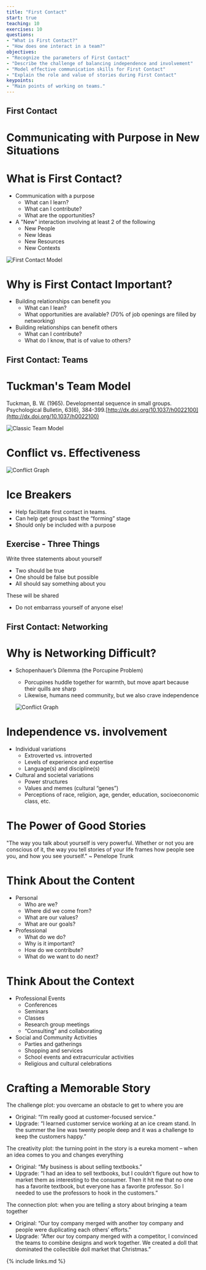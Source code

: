 ```yaml
---
title: "First Contact"
start: true
teaching: 10
exercises: 10
questions:
- "What is First Contact?"
- "How does one interact in a team?"
objectives:
- "Recognize the parameters of First Contact"
- "Describe the challenge of balancing independence and involvement"
- "Model effective communication skills for First Contact"
- "Explain the role and value of stories during First Contact"
keypoints:
- "Main points of working on teams."
---
```

## First Contact
# Communicating with Purpose in New Situations

# What is First Contact?
- Communication with a purpose
  - What can I learn?
  - What can I contribute?
  - What are the opportunities?
- A "New" interaction involving at least 2 of the following
  - New People
  - New Ideas
  - New Resources
  - New Contexts

![First Contact Model](//nguyentj.github.io/CyberAmbassadors-CMS/fig/first_contact.PNG)

# Why is First Contact Important?
- Building relationships can benefit you
  - What can I lean?
  - What opportunities are available? (70% of job openings are filled  by networking)
- Building relationships can benefit others
  - What can I contribute?
  - What do I know, that is of value to others?

## First Contact: Teams

# Tuckman's Team Model
Tuckman, B. W. (1965). Developmental sequence in small groups. Psychological Bulletin, 63(6), 384-399.[http://dx.doi.org/10.1037/h0022100](http://dx.doi.org/10.1037/h0022100)

![Classic Team Model](//nguyentj.github.io/CyberAmbassadors-CMS/fig/team_work.png)

# Conflict vs. Effectiveness
![Conflict Graph](//nguyentj.github.io/CyberAmbassadors-CMS/fig/Conflict.PNG)

# Ice Breakers
- Help facilitate first contact in teams.
- Can help get groups bast the “forming” stage
- Should only be included with a purpose

## Exercise - Three Things
Write three statements about yourself
- Two should be true
- One should be false but possible
- All should say something about you

These will be shared
- Do not embarrass yourself of anyone else!

## First Contact: Networking

# Why is Networking Difficult?
- Schopenhauer’s Dilemma (the Porcupine Problem)
  - Porcupines huddle together for warmth, but move apart because their quills are sharp
  - Likewise, humans need community, but we also crave independence

  ![Conflict Graph](//nguyentj.github.io/CyberAmbassadors-CMS/fig/network.PNG)

# Independence vs. involvement
- Individual variations
  - Extroverted vs. introverted
  - Levels of experience and expertise
  - Language(s) and discipline(s)
- Cultural and societal variations
  - Power structures
  - Values and memes (cultural “genes”)
  - Perceptions of race, religion, age, gender, education, socioeconomic class, etc.

# The Power of Good Stories
"The way you talk about yourself is very powerful.
Whether or not you are conscious of it,
the way you tell stories of your life frames how people see you, and how you see yourself." ~ Penelope Trunk

# Think About the Content
- Personal
  - Who are we?
  - Where did we come from?
  - What are our values?
  - What are our goals?
- Professional
  - What do we do?
  - Why is it important?
  - How do we contribute?
  - What do we want to do next?

# Think About the Context
- Professional Events
  - Conferences
  - Seminars
  - Classes
  - Research group meetings
  - “Consulting” and collaborating
- Social and Community Activities
  - Parties and gatherings
  - Shopping and services
  - School events and extracurricular activities
  - Religious and cultural celebrations

# Crafting a Memorable Story
The challenge plot: you overcame an obstacle to get to where you are
- Original: “I’m really good at customer-focused service.”
- Upgrade: “I learned customer service working at an ice cream stand. In the summer the line was twenty people deep and it was a challenge to keep the customers happy.”

The creativity plot: the turning point in the story is a eureka moment – when an idea comes to you and changes everything
- Original: “My business is about selling textbooks.”
- Upgrade: “I had an idea to sell textbooks, but I couldn’t figure out how to market them as interesting to the consumer. Then it hit me that no one has a favorite textbook, but everyone has a favorite professor. So I needed to use the professors to hook in the customers.”

The connection plot: when you are telling a story about bringing a team together
- Original: “Our toy company merged with another toy company and people were duplicating each others’ efforts.”
- Upgrade: “After our toy company merged with a competitor, I convinced the teams to combine designs and work together. We created a doll that dominated the collectible doll market that Christmas.”







{% include links.md %}
